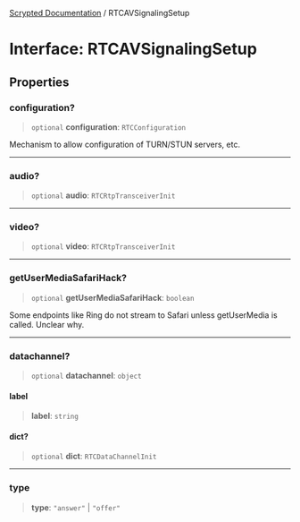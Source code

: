 [Scrypted Documentation](../globals.md) / RTCAVSignalingSetup

# Interface: RTCAVSignalingSetup

## Properties

### configuration?

> `optional` **configuration**: `RTCConfiguration`

Mechanism to allow configuration of TURN/STUN servers, etc.

***

### audio?

> `optional` **audio**: `RTCRtpTransceiverInit`

***

### video?

> `optional` **video**: `RTCRtpTransceiverInit`

***

### getUserMediaSafariHack?

> `optional` **getUserMediaSafariHack**: `boolean`

Some endpoints like Ring do not stream to Safari unless getUserMedia is called. Unclear why.

***

### datachannel?

> `optional` **datachannel**: `object`

#### label

> **label**: `string`

#### dict?

> `optional` **dict**: `RTCDataChannelInit`

***

### type

> **type**: `"answer"` \| `"offer"`

